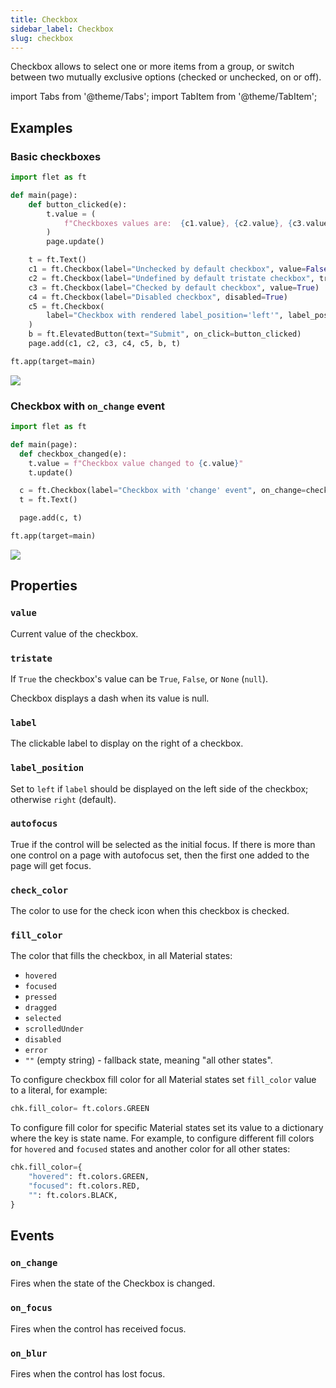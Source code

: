 ```yaml
---
title: Checkbox
sidebar_label: Checkbox
slug: checkbox
---
```


Checkbox allows to select one or more items from a group, or switch between two mutually exclusive options (checked or unchecked, on or off).

import Tabs from '@theme/Tabs';
import TabItem from '@theme/TabItem';

## Examples

### Basic checkboxes

<Tabs groupId="language">
  <TabItem value="python" label="Python" default>

```python
import flet as ft

def main(page):
    def button_clicked(e):
        t.value = (
            f"Checkboxes values are:  {c1.value}, {c2.value}, {c3.value}, {c4.value}, {c5.value}."
        )
        page.update()

    t = ft.Text()
    c1 = ft.Checkbox(label="Unchecked by default checkbox", value=False)
    c2 = ft.Checkbox(label="Undefined by default tristate checkbox", tristate=True)
    c3 = ft.Checkbox(label="Checked by default checkbox", value=True)
    c4 = ft.Checkbox(label="Disabled checkbox", disabled=True)
    c5 = ft.Checkbox(
        label="Checkbox with rendered label_position='left'", label_position="left"
    )
    b = ft.ElevatedButton(text="Submit", on_click=button_clicked)
    page.add(c1, c2, c3, c4, c5, b, t)

ft.app(target=main)
```
  </TabItem>
</Tabs>

<img src="/img/docs/controls/checkbox/basic-checkbox.gif" className="screenshot-40" />

### Checkbox with `on_change` event

<Tabs groupId="language">
  <TabItem value="python" label="Python" default>

```python
import flet as ft

def main(page):
  def checkbox_changed(e):
    t.value = f"Checkbox value changed to {c.value}" 
    t.update()

  c = ft.Checkbox(label="Checkbox with 'change' event", on_change=checkbox_changed)
  t = ft.Text()

  page.add(c, t)

ft.app(target=main)
```
  </TabItem>
</Tabs>

<img src="/img/docs/controls/checkbox/checkbox-with-change-event.gif" className="screenshot-40" />

## Properties

### `value`

Current value of the checkbox.

### `tristate`

If `True` the checkbox's value can be `True`, `False`, or `None` (`null`).

Checkbox displays a dash when its value is null.

### `label`

The clickable label to display on the right of a checkbox.

### `label_position`

Set to `left` if `label` should be displayed on the left side of the checkbox; otherwise `right` (default).

### `autofocus`

True if the control will be selected as the initial focus. If there is more than one control on a page with autofocus set, then the first one added to the page will get focus.

### `check_color`

The color to use for the check icon when this checkbox is checked.

### `fill_color`

The color that fills the checkbox, in all Material states:

* `hovered`
* `focused`
* `pressed`
* `dragged`
* `selected`
* `scrolledUnder`
* `disabled`
* `error`
* `""` (empty string) - fallback state, meaning "all other states".

To configure checkbox fill color for all Material states set `fill_color` value to a literal, for example:

```python
chk.fill_color= ft.colors.GREEN
```

To configure fill color for specific Material states set its value to a dictionary where the key is state name. For example, to configure different fill colors for `hovered` and `focused` states and another color for all other states:

```python
chk.fill_color={
    "hovered": ft.colors.GREEN,
    "focused": ft.colors.RED,
    "": ft.colors.BLACK,
}
```

## Events

### `on_change`

Fires when the state of the Checkbox is changed.

### `on_focus`

Fires when the control has received focus.

### `on_blur`

Fires when the control has lost focus.